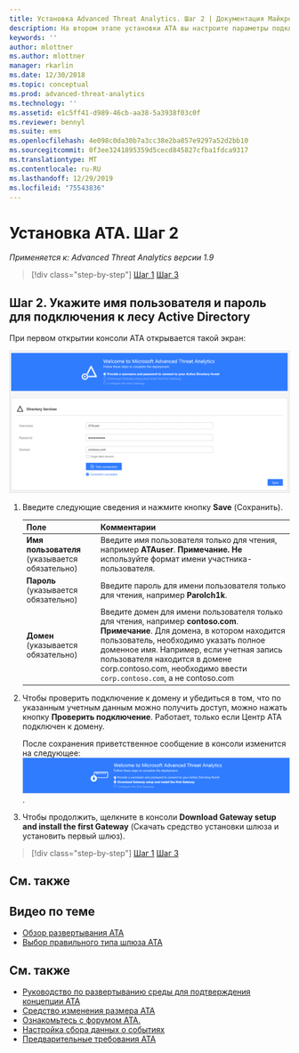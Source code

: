 ```yaml
---
title: Установка Advanced Threat Analytics. Шаг 2 | Документация Майкрософт
description: На втором этапе установки ATA вы настроите параметры подключения к домену на сервере центра ATA.
keywords: ''
author: mlottner
ms.author: mlottner
manager: rkarlin
ms.date: 12/30/2018
ms.topic: conceptual
ms.prod: advanced-threat-analytics
ms.technology: ''
ms.assetid: e1c5ff41-d989-46cb-aa38-5a3938f03c0f
ms.reviewer: bennyl
ms.suite: ems
ms.openlocfilehash: 4e098c0da30b7a3cc38e2ba857e9297a52d2bb10
ms.sourcegitcommit: 0f3ee3241895359d5cecd845827cfba1fdca9317
ms.translationtype: MT
ms.contentlocale: ru-RU
ms.lasthandoff: 12/29/2019
ms.locfileid: "75543836"
---
```

# <a name="install-ata---step-2"></a>Установка ATA. Шаг 2

*Применяется к: Advanced Threat Analytics версии 1.9*

> [!div class="step-by-step"]
> [Шаг 1](install-ata-step1.md)
> [Шаг 3](install-ata-step3.md)

## <a name="step-2-provide-a-username-and-password-to-connect-to-your-active-directory-forest"></a>Шаг 2. Укажите имя пользователя и пароль для подключения к лесу Active Directory

При первом открытии консоли ATA открывается такой экран:

![Этап приветствия ATA 1](media/ATA_1.7-welcome-provide-username.png)

1.  Введите следующие сведения и нажмите кнопку **Save** (Сохранить).

    |Поле|Комментарии|
    |---------|------------|
    |**Имя пользователя** (указывается обязательно)|Введите имя пользователя только для чтения, например **ATAuser**. **Примечание.** **Не** используйте формат имени участника-пользователя.|
    |**Пароль** (указывается обязательно)|Введите пароль для имени пользователя только для чтения, например **Parolch1k**.|
    |**Домен** (указывается обязательно)|Введите домен для имени пользователя только для чтения, например **contoso.com**. **Примечание**. Для домена, в котором находится пользователь, необходимо указать полное доменное имя. Например, если учетная запись пользователя находится в домене corp.contoso.com, необходимо ввести `corp.contoso.com`, а не contoso.com|

2. Чтобы проверить подключение к домену и убедиться в том, что по указанным учетным данным можно получить доступ, можно нажать кнопку **Проверить подключение**. Работает, только если Центр ATA подключен к домену.    

    После сохранения приветственное сообщение в консоли изменится на следующее: ![Этап приветствия 1 в ATA завершен](media/ATA_1.7-welcome-provide-username-finished.png).

3. Чтобы продолжить, щелкните в консоли **Download Gateway setup and install the first Gateway** (Скачать средство установки шлюза и установить первый шлюз).


> [!div class="step-by-step"]
> [Шаг 1](install-ata-step1.md)
> [Шаг 3](install-ata-step3.md)


## <a name="see-also"></a>См. также
## <a name="related-videos"></a>Видео по теме
- [Обзор развертывания ATA](https://channel9.msdn.com/Shows/Microsoft-Security/Overview-of-ATA-Deployment-in-10-Minutes)
- [Выбор правильного типа шлюза ATA](https://channel9.msdn.com/Shows/Microsoft-Security/ATA-Deployment-Choose-the-Right-Gateway-Type)


## <a name="see-also"></a>См. также
- [Руководство по развертыванию среды для подтверждения концепции ATA](https://aka.ms/atapoc)
- [Средство изменения размера ATA](https://aka.ms/atasizingtool)
- [Ознакомьтесь с форумом ATA.](https://social.technet.microsoft.com/Forums/security/home?forum=mata)
- [Настройка сбора данных о событиях](configure-event-collection.md)
- [Предварительные требования ATA](ata-prerequisites.md)
